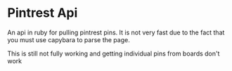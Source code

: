 Pintrest Api
===

An api in ruby for pulling pintrest pins. It is not very fast due to the fact
that you must use capybara to parse the page.

This is still not fully working and getting individual pins from boards don't work
